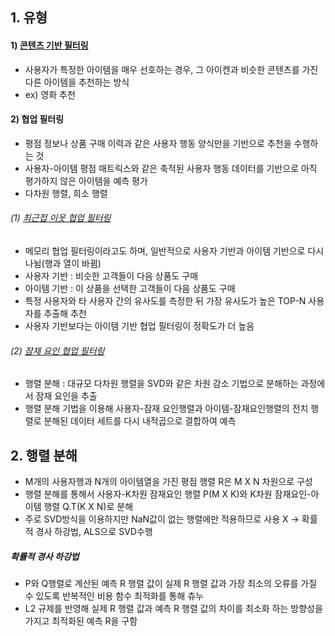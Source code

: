 ## 1. 유형
#### 1) [콘텐츠 기반 필터링](contents_based_recommener.ipynb)
- 사용자가 특정한 아이템을 매우 선호하는 경우, 그 아이켄과 비슷한 콘텐츠를 가진 다른 아이템을 추천하는 방식
- ex) 영화 추천
#### 2) 협업 필터링
- 평점 정보나 상품 구매 이력과 같은 사용자 행동 양식만을 기반으로 추천을 수행하는 것
- 사용자-아이템 평점 매트릭스와 같은 축적된 사용자 행동 데이터를 기반으로 아직 평가하지 않은 아이템을 예측 평가
- 다차원 행렬, 희소 행렬
###### (1) [최근접 이웃 협업 필터링](item-based_collaborative_filtering.ipynb)
- 메모리 협업 필터링이라고도 하며, 일반적으로 사용자 기반과 아이템 기반으로 다시 나뉨(행과 열이 바뀜)
- 사용자 기반 : 비슷한 고객들이 다음 상품도 구매
- 아이템 기반 : 이 상품을 선택한 고객들이 다음 상품도 구매
- 특정 사용자와 타 사용자 간의 유사도를 측정한 뒤 가장 유사도가 높은 TOP-N 사용자를 추출해 추천
- 사용자 기반보다는 아이템 기반 협업 필터링이 정확도가 더 높음
###### (2) [잠재 요인 협업 필터링](SGD.ipynb)
- 행렬 분해 : 대규모 다차원 행렬을 SVD와 같은 차원 감소 기법으로 분해하는 과정에서 잠재 요인을 추출
- 행렬 분해 기법을 이용해 사용자-잠재 요인행렬과 아이템-잠재요인행렬의 전치 행렬로 분해된 데이터 세트를 다시 내적곱으로 결합하여 예측
## 2. 행렬 분해
- M개의 사용자행과 N개의 아이템열을 가진 평점 행렬 R은 M X N 차원으로 구성
- 행렬 분해를 통해서 사용자-K차원 잠재요인 행렬 P(M X K)와 K차원 잠재요인-아이템 행렬 Q.T(K X N)로 분해
- 주로 SVD방식을 이용하지만 NaN값이 없는 행렬에만 적용하므로 사용 X -> 확률적 경사 하강법, ALS으로 SVD수행
##### 확률적 경사 하강법
- P와 Q행렬로 계산된 예측 R 행렬 값이 실제 R 행렬 값과 가장 최소의 오류를 가질 수 있도록 반복적인 비용 함수 최적화를 통해 츄누
- L2 규제를 반영해 실제 R 행렬 값과 예측 R 행렬 값의 차이를 최소화 하는 방향성을 가지고 최적화된 예측 R을 구함
